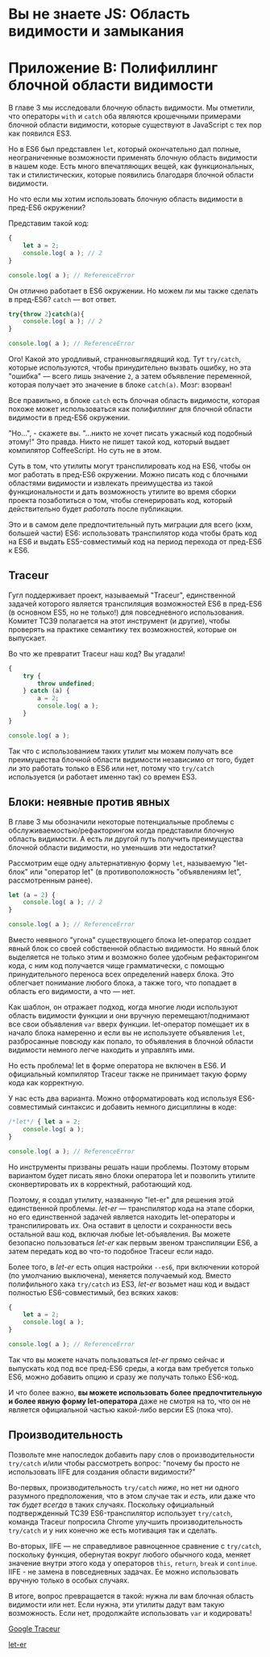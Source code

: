 # Вы не знаете JS: Область видимости и замыкания
# Приложение B: Полифиллинг блочной области видимости

В главе 3 мы исследовали блочную область видимости. Мы отметили, что операторы `with` и `catch` оба являются крошечными примерами блочной области видимости, которые существуют в JavaScript с тех пор как появился ES3.

Но в ES6 был представлен `let`, который окончательно дал полные, неограниченные возможности применять блочную область видимости в нашем коде. Есть много впечатляющих вещей, как функциональных, так и стилистических, которые появились благодаря блочной области видимости.

Но что если мы хотим использовать блочную область видимости в пред-ES6 окружении?

Представим такой код:

```js
{
	let a = 2;
	console.log( a ); // 2
}

console.log( a ); // ReferenceError
```

Он отлично работает в ES6 окружении. Но можем ли мы также сделать в пред-ES6? `catch` — вот ответ.

```js
try{throw 2}catch(a){
	console.log( a ); // 2
}

console.log( a ); // ReferenceError
```

Ого! Какой это уродливый, странновыглядящий код. Тут `try/catch`, которые используются, чтобы принудительно вызвать ошибку, но эта "ошибка" — всего лишь значение `2`, а затем объявление переменной, которая получает это значение в блоке `catch(a)`. Мозг: взорван!

Все правильно, в блоке `catch` есть блочная область видимости, которая похоже может использоваться как полифиллинг для блочной области видимости в пред-ES6 окружении.

"Но...", - скажете вы. "...никто не хочет писать ужасный код подобный этому!" Это правда. Никто не пишет такой код, который выдает компилятор CoffeeScript. Но суть не в этом.

Суть в том, что утилиты могут транспилировать код на ES6, чтобы он мог работать в пред-ES6 окружении. Можно писать код с блочными областями видимости и извлекать преимущества из такой функциональности и дать возможность утилите во время сборки проекта позаботиться о том, чтобы сгенерировать код, который действительно будет *работать* после публикации.

Это и в самом деле предпочтительный путь миграции для всего (кхм, большей части) ES6: использовать транспилятор кода чтобы брать код на ES6 и выдать ES5-совместимый код на период перехода от пред-ES6 к ES6.

## Traceur

Гугл поддерживает проект, называемый "Traceur", единственной задачей которого является транспиляция возможностей ES6 в пред-ES6 (в основном ES5, но не только!) для повседневного использования. Комитет TC39 полагается на этот инструмент (и другие), чтобы проверять на практике семантику тех возможностей, которые он выпускает.

Во что же превратит Traceur наш код? Вы угадали!

```js
{
	try {
		throw undefined;
	} catch (a) {
		a = 2;
		console.log( a );
	}
}

console.log( a );
```

Так что с использованием таких утилит мы можем получать все преимущества блочной области видимости независимо от того, будет ли это работать только в  ES6 или нет, потому что `try/catch` используется (и работает именно так) со времен ES3.

## Блоки: неявные против явных

В главе 3 мы обозначили некоторые потенциальные проблемы с обслуживаемостью/рефакторингом когда представили блочную область видимости. А есть ли другой путь получить преимущества блочной области видимости, но уменьшив эти недостатки?

Рассмотрим еще одну альтернативную форму `let`, называемую "let-блок" или "оператор let" (в противоположность "объявлениям let", рассмотренным ранее).

```js
let (a = 2) {
	console.log( a ); // 2
}

console.log( a ); // ReferenceError
```

Вместо неявного "угона" существующего блока let-оператор создает явный блок со своей собственной областью видимости. Но явный блок выделяется не только этим и возможно более удобным рефакторингом кода, с ним код получается чище  грамматически, с помощью принудительного переноса всех определений наверх блока. Это облегчает понимание любого блока, а также того, что попадает в область его видимости, а что — нет.

Как шаблон, он отражает подход, когда многие люди используют область видимости функции и они вручную перемещают/поднимают все свои объявления `var` вверх функции. let-оператор помещает их в начало блока намеренно и если вы не используете объявления `let`, разбросанные повсюду как попало, то объявления в блочной области видимости немного легче находить и управлять ими.

Но есть проблема! let в форме оператора не включен в ES6. И официальный компилятор Traceur также не принимает такую форму кода как корректную.

У нас есть два варианта. Можно отформатировать код используя ES6-совместимый синтаксис и добавить немного дисциплины в коде:

```js
/*let*/ { let a = 2;
	console.log( a );
}

console.log( a ); // ReferenceError
```

Но инструменты призваны решать наши проблемы. Поэтому вторым вариантом будет  писать явно блоки оператора let и позволить утилите сконвертировать их в корректный, работающий код.

Поэтому, я создал утилиту, названную "let-er" для решения этой единственной проблемы. *let-er* — транспилятор кода на этапе сборки, но его единственной задачей является находить let-операторы и транспилировать их. Она оставит в целости и сохранности весь остальной ваш код, включая любые let-объявления. Вы можете безопасно пользоваться *let-er* как первым звеном транспиляции ES6, а затем передать код во что-то подобное Traceur если надо.

Более того, в *let-er* есть опция настройки `--es6`, при включении которой (по умолчанию выключена), меняется получаемый код. Вместо полифильного хака `try/catch` из ES3, *let-er* возьмет наш код и выдаст полностью ES6-совместимый, без всяких хаков:

```js
{
	let a = 2;
	console.log( a );
}

console.log( a ); // ReferenceError
```

Так что вы можете начать пользоваться *let-er* прямо сейчас и выпускать код под все пред-ES6 среды, а когда вам требуется только ES6, можно добавить опцию и сразу же получать только ES6-код.

И что более важно, **вы можете использовать более предпочтительную и более явную форму let-оператора** даже не смотря на то, что он не является официальной частью какой-либо версии ES (пока что).

## Производительность

Позвольте мне напоследок добавить пару слов о производительности `try/catch` и/или чтобы рассмотреть вопрос: "почему бы просто не использовать IIFE для создания области видимости?"

Во-первых, производительность `try/catch` *ниже*, но нет ни одного разумного предположения, что в этом случае так и *есть*, или даже что *так будет всегда* в таких случаях. Поскольку официальный подтвержденный TC39 ES6-транспилятор использует `try/catch`, команда Traceur попросила Chrome улучшить производительность `try/catch` и у них конечно же есть мотивация так и сделать.

Во-вторых, IIFE — не справедливое равноценное сравнение с `try/catch`, поскольку функция, обернутая вокруг любого обычного кода, меняет значение внутри этого кода у операторов `this`, `return`, `break` и `continue`. IIFE - не замена в повседневных задачах. Ее можно использовать вручную только в особых случаях.

В итоге, вопрос превращается в такой: нужна ли вам блочная область видимости или нет. Если нужна, эти утилиты дадут вам такую возможность. Если нет, продолжайте использовать `var` и кодировать!

[Google Traceur](http://traceur-compiler.googlecode.com/git/demo/repl.html)

[let-er](https://github.com/getify/let-er)
